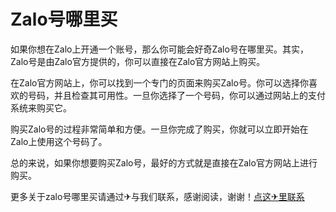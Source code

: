 # Zalo号哪里买

如果你想在Zalo上开通一个账号，那么你可能会好奇Zalo号在哪里买。其实，Zalo号是由Zalo官方提供的，你可以直接在Zalo官方网站上购买。

在Zalo官方网站上，你可以找到一个专门的页面来购买Zalo号。你可以选择你喜欢的号码，并且检查其可用性。一旦你选择了一个号码，你可以通过网站上的支付系统来购买它。

购买Zalo号的过程非常简单和方便。一旦你完成了购买，你就可以立即开始在Zalo上使用这个号码了。

总的来说，如果你想要购买Zalo号，最好的方式就是直接在Zalo官方网站上进行购买。

更多关于zalo号哪里买请通过✈与我们联系，感谢阅读，谢谢！[点这✈里联系](https://www.k02.cc)